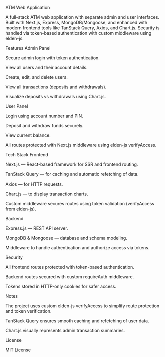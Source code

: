 ATM Web Application

A full-stack ATM web application with separate admin and user interfaces. Built with Next.js, Express, MongoDB/Mongoose,
and enhanced with modern frontend tools like TanStack Query, Axios, and Chart.js. Security is handled via token-based
authentication with custom middleware using elden-js.

Features
Admin Panel

Secure admin login with token authentication.

View all users and their account details.

Create, edit, and delete users.

View all transactions (deposits and withdrawals).

Visualize deposits vs withdrawals using Chart.js.

User Panel

Login using account number and PIN.

Deposit and withdraw funds securely.

View current balance.

All routes protected with Next.js middleware using elden-js verifyAccess.

Tech Stack
Frontend

Next.js — React-based framework for SSR and frontend routing.

TanStack Query — for caching and automatic refetching of data.

Axios — for HTTP requests.

Chart.js — to display transaction charts.

Custom middleware secures routes using token validation (verifyAccess from elden-js).

Backend

Express.js — REST API server.

MongoDB & Mongoose — database and schema modeling.

Middleware to handle authentication and authorize access via tokens.

Security

All frontend routes protected with token-based authentication.

Backend routes secured with custom requireAuth middleware.

Tokens stored in HTTP-only cookies for safer access.

Notes

The project uses custom elden-js verifyAccess to simplify route protection and token verification.

TanStack Query ensures smooth caching and refetching of user data.

Chart.js visually represents admin transaction summaries.

License

MIT License